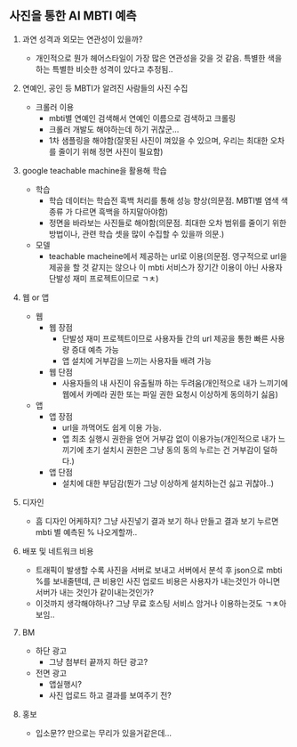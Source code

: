 ## 사진을 통한 AI MBTI 예측

1. 과연 성격과 외모는 연관성이 있을까?

   - 개인적으로 뭔가 헤어스타일이 가장 많은 연관성을 갖을 것 같음. 특별한 색을 하는 특별한 비슷한 성격이 있다고 추정됨..

2. 연예인, 공인 등 MBTI가 알려진 사람들의 사진 수집

   - 크롤러 이용
     - mbti별 연예인 검색해서 연예인 이름으로 검색하고 크롤링
     - 크롤러 개발도 해야하는데 하기 귀찮군...
     - 1차 샘플링을 해야함(잘못된 사진이 껴있을 수 있으며, 우리는 최대한 오차를 줄이기 위해 정면 사진이 필요함)

3. google teachable machine을 활용해 학습

   - 학습
     - 학습 데이터는 학습전 흑백 처리를 통해 성능 향상(의문점. MBTI별 염색 색 종류 가 다르면 흑백을 하지말아야함)
     - 정면을 바라보는 사진들로 해야함(의문점. 최대한 오차 범위를 줄이기 위한 방법이나, 관련 학습 셋을 많이 수집할 수 있을까 의문.)
   - 모델
     - teachable macheine에서 제공하는 url로 이용(의문점. 영구적으로 url을 제공을 할 것 같지는 않으나 이 mbti 서비스가 장기간 이용이 아닌 사용자 단발성 재미 프로젝트이므로 ㄱㅊ)

4. 웹 or 앱

   - 웹
     - 웹 장점
       - 단발성 재미 프로젝트이므로 사용자들 간의 url 제공을 통한 빠른 사용량 증대 예측 가능
       - 앱 설치에 거부감을 느끼는 사용자들 배려 가능
     - 웹 단점
       - 사용자들의 내 사진이 유출될까 하는 두려움(개인적으로 내가 느끼기에 웹에서 카메라 권한 또는 파일 권한 요청시 이상하게 동의하기 싫음)
   - 앱
     - 앱 장점
       - url을 까먹어도 쉽게 이용 가능.
       - 앱 최초 실행시 권한을 얻어 거부감 없이 이용가능(개인적으로 내가 느끼기에 초기 설치시 권한은 그냥 동의 동의 누르는 건 거부감이 덜하다.)
     - 앱 단점
       - 설치에 대한 부담감(뭔가 그냥 이상하게 설치하는건 싫고 귀찮아..)

5. 디자인

   - 흠 디자인 어케하지? 그냥 사진넣기 결과 보기 하나 만들고 결과 보기 누르면 mbti 별 예측된 % 나오게할까..

6. 배포 및 네트워크 비용

   - 트래픽이 발생할 수록 사진을 서버로 보내고 서버에서 분석 후 json으로 mbti %를 보내줄텐데, 큰 비용인 사진 업로드 비용은 사용자가 내는것인가 아니면 서버가 내는 것인가 같이내는것인가?
   - 이것까지 생각해야하나? 그냥 무료 호스팅 서비스 암거나 이용하는것도 ㄱㅊ아보임..

7. BM

   - 하단 광고
     - 그냥 첨부터 끝까지 하단 광고?
   - 전면 광고
     - 앱실행시?
     - 사진 업로드 하고 결과를 보여주기 전?

8. 홍보
   - 입소문?? 만으로는 무리가 있을거같은데...
